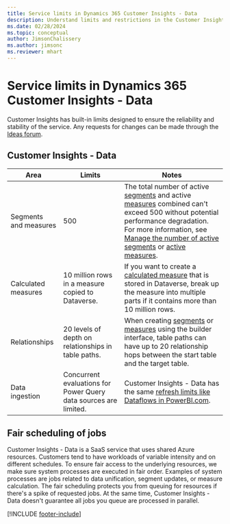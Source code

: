 ```yaml
---
title: Service limits in Dynamics 365 Customer Insights - Data
description: Understand limits and restrictions in the Customer Insights - Data SaaS service.
ms.date: 02/28/2024
ms.topic: conceptual
author: JimsonChalissery
ms.author: jimsonc
ms.reviewer: mhart
---
```


# Service limits in Dynamics 365 Customer Insights - Data

 Customer Insights has built-in limits designed to ensure the reliability and stability of the service. Any requests for changes can be made through the [Ideas forum](https://go.microsoft.com/fwlink/?linkid=2074172).

## Customer Insights - Data

| Area  | Limits  | Notes |
|-------------|---------------------------------------------------------------------|---------------------------------------------------------------------|
| Segments and measures | 500  | The total number of active [segments](segments.md) and active [measures](measures.md) combined can't exceed 500 without potential performance degradation. For more information, see [Manage the number of active segments](segments.md#manage-the-number-of-active-segments) or [active measures](measures.md#manage-the-number-of-active-measures).|
| Calculated measures | 10 million rows in a measure copied to Dataverse. | If you want to create a [calculated measure](dataverse-measures.md) that is stored in Dataverse, break up the measure into multiple parts if it contains more than 10 million rows. |
| Relationships | 20 levels of depth on relationships in table paths. | When creating [segments](segments.md) or [measures](measures.md) using the builder interface, table paths can have up to 20 relationship hops between the start table and the target table.  |
|Data ingestion| Concurrent evaluations for Power Query data sources are limited. | Customer Insights - Data has the same [refresh limits like Dataflows in PowerBI.com](/power-query/power-query-online-limits#refresh-limits). |

## Fair scheduling of jobs

Customer Insights - Data is a SaaS service that uses shared Azure resources. Customers tend to have workloads of variable intensity and on different schedules. To ensure fair access to the underlying resources, we make sure system processes are executed in fair order. Examples of system processes are jobs related to data unification, segment updates, or measure calculation. The fair scheduling protects you from queuing for resources if there's a spike of requested jobs. At the same time, Customer Insights - Data doesn't guarantee all jobs you queue are processed in parallel.

[!INCLUDE [footer-include](includes/footer-banner.md)]
